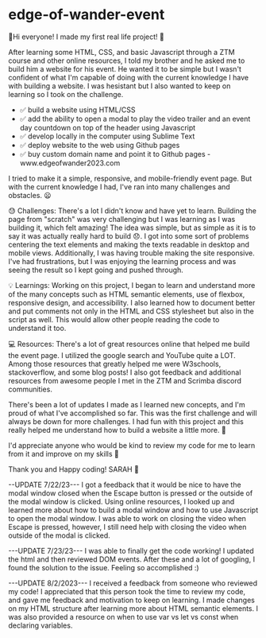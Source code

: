 # edge-of-wander-event

👋Hi everyone! I made my first real life project! 🎉

After learning some HTML, CSS, and basic Javascript through a ZTM course and other online resources, I told my brother and he asked me to build him a website for his event. 
He wanted it to be simple but I wasn't confident of what I'm capable of doing with the current knowledge I have with building a website. I was hesistant but I also wanted to keep on learning so I took on the challenge. 

<ul>
  <li>✅ build a website using HTML/CSS</li>
  <li>✅ add the ability to open a modal to play the video trailer and an event day countdown on top of the header using Javascript</li>
  <li>✅ develop locally in the computer using Sublime Text</li>
  <li>✅ deploy website to the web using Github pages</li>
  <li>✅ buy custom domain name and point it to Github pages - www.edgeofwander2023.com </li>
</ul>

I tried to make it a simple, responsive, and mobile-friendly event page. But with the current knowledge I had, I've ran into many challenges and obstacles. 😦

😓 Challenges: There's a lot I didn't know and have yet to learn. Building the page from "scratch" was very challenging but I was learning as I was building it, which felt amazing! The idea was simple, but as simple as it is to say it was actually really hard to build 😞. I got into some sort of problems centering the text elements and making the texts readable in desktop and mobile views. Additionally, I was having trouble making the site responsive. I've had frustrations, but I was enjoying the learning process and was seeing the result so I kept going and pushed through.

💡 Learnings: Working on this project, I began to learn and understand more of the many concepts such as HTML semantic elements, use of flexbox, responsive design, and accessibility. I also learned how to document better and put comments not only in the HTML and CSS stylesheet but also in the script as well. This would allow other people reading the code to understand it too.

💻 Resources: There's a lot of great resources online that helped me build the event page. I utilized the google search and YouTube quite a LOT. Among those resources that greatly helped me were W3schools, stackoverflow, and some blog posts! I also got feedback and additional resources from awesome people I met in the ZTM and Scrimba discord communities.

There's been a lot of updates I made as I learned new concepts, and I'm proud of what I've accomplished so far. This was the first challenge and will always be down for more challenges. I had fun with this project and this really helped me understand how to build a website a little more. 👊

I'd appreciate anyone who would be kind to review my code for me to learn from it and improve on my skills 🙏

Thank you and Happy coding! SARAH 🍵

--UPDATE 7/22/23---
I got a feedback that it would be nice to have the modal window closed when the Escape button is pressed or the outside of the modal window is clicked. Using online resources, I looked up and learned more about how to build a modal window and how to use Javascript to open the modal window. I was able to work on closing the video when Escape is pressed, however, I still need help with closing the video when outside of the modal is clicked.

---UPDATE 7/23/23---
I was able to finally get the code working! I updated the html and then reviewed DOM events. After these and a lot of googling, I found the solution to the issue. Feeling so accomplished :)

---UPDATE 8/2/2023---
I received a feedback from someone who reviewed my code! I appreciated that this person took the time to review my code, and gave me feedback and motivation to keep on learning. I made changes on my HTML structure after learning more about HTML semantic elements. I was also provided a resource on when to use var vs let vs const when declaring variables. 
